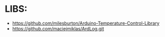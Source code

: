 # LIBS:
* https://github.com/milesburton/Arduino-Temperature-Control-Library
* https://github.com/maciejmiklas/ArdLog.git